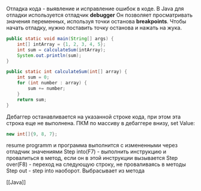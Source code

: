Отладка кода - выявление и исправление ошибок в коде.
В Java для отладки используется отладчик **debugger**
Он позволяет просматривать значения переменных, используя точки останова **breakpoints**. Чтобы начать отладку, нужно поставить точку останова и нажать на жука.

```java
public static void main(String[] args) {
	int[] intArray = {1, 2, 3, 4, 5};
	int sum = calculateSum(intArray);
	System.out.println(sum);
}

public static int calculateSum(int[] array) {
	int sum = 0;
	for (int number : array) {
		sum += number;
	}
	return sum;
}

```

Дебаггер останавливается на указанной строке кода, при этом эта строка еще не выполнена.
ПКМ по массиву в дебаггере внизу, set Value:
```java
new int[]{9, 8, 7};
```
resume programm и программа выполнится с измененными через отладчик значениями
Step into(F7) - выполнить инструкцию и провалиться в метод, если он в этой инструкции вызывается
Step over(F8) - переход на следующую строку, не проваливаясь в методы
Step out - step into наоборот. Выбрасывает из метода

[[Java]]